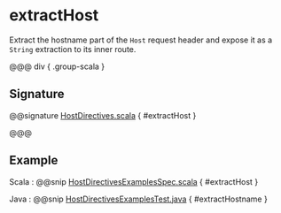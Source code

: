 # extractHost

Extract the hostname part of the `Host` request header and expose it as a `String` extraction
to its inner route.

@@@ div { .group-scala }

## Signature

@@signature [HostDirectives.scala](/pekko-http/src/main/scala/akka/http/scaladsl/server/directives/HostDirectives.scala) { #extractHost }

@@@

## Example

Scala
:  @@snip [HostDirectivesExamplesSpec.scala](/docs/src/test/scala/docs/http/scaladsl/server/directives/HostDirectivesExamplesSpec.scala) { #extractHost }

Java
:  @@snip [HostDirectivesExamplesTest.java](/docs/src/test/java/docs/http/javadsl/server/directives/HostDirectivesExamplesTest.java) { #extractHostname }
